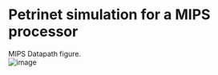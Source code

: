 # Petrinet simulation for a MIPS processor

MIPS Datapath figure.\
![image](https://user-images.githubusercontent.com/45356812/120899806-872ae600-c5ff-11eb-804c-603b28762798.png)
